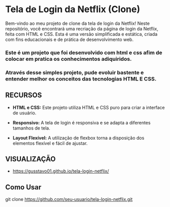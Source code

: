 # Tela de Login da Netflix (Clone)
Bem-vindo ao meu projeto de clone da tela de login da Netflix! Neste repositório, você encontrará uma recriação da página de login da Netflix, feita com HTML e CSS. Esta é uma versão simplificada e estática, criada com fins educacionais e de prática de desenvolvimento web.
### Este é um projeto que foi desenvolvido com html e css afim de colocar em pratica os conhecimentos adiquiridos.
### Através desse simples projeto, pude evoluir bastente e entender melhor os conceitos das tecnologias HTML E CSS.

## RECURSOS 

* **HTML e CSS:** Este projeto utiliza HTML e CSS puro para criar a interface de usuário.

* **Responsivo:** A tela de login é responsiva e se adapta a diferentes tamanhos de tela.

* **Layout Flexível:** A utilização de flexbox torna a disposição dos elementos flexível e fácil de ajustar.

## VISUALIZAÇÃO 
* https://gusstavo01.github.io/tela-login-netflix/
## Como Usar
git clone https://github.com/seu-usuario/tela-login-netflix.git
